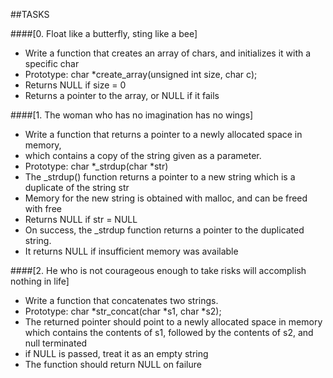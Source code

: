 ##TASKS

####[0. Float like a butterfly, sting like a bee]

- Write a function that creates an array of chars, and initializes it with a specific char
- Prototype: char *create_array(unsigned int size, char c);
- Returns NULL if size = 0
- Returns a pointer to the array, or NULL if it fails

####[1. The woman who has no imagination has no wings]
- Write a function that returns a pointer to a newly allocated space in memory,
- which contains a copy of the string given as a parameter.
- Prototype: char *_strdup(char *str)
- The _strdup() function returns a pointer to a new string which is a duplicate of the string str
- Memory for the new string is obtained with malloc, and can be freed with free
- Returns NULL if str = NULL
- On success, the _strdup function returns a pointer to the duplicated string. 
- It returns NULL if insufficient memory was available

####[2. He who is not courageous enough to take risks will accomplish nothing in life]
- Write a function that concatenates two strings.
- Prototype: char *str_concat(char *s1, char *s2);
- The returned pointer should point to a newly allocated space in memory which contains the contents of s1, followed by the contents of s2, and null terminated
- if NULL is passed, treat it as an empty string
- The function should return NULL on failure
